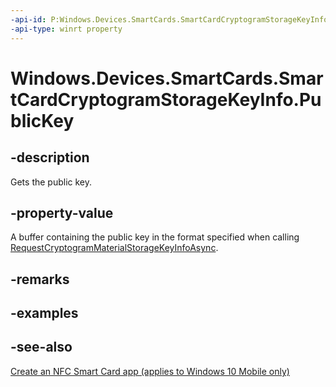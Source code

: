 ```yaml
---
-api-id: P:Windows.Devices.SmartCards.SmartCardCryptogramStorageKeyInfo.PublicKey
-api-type: winrt property
---
```


<!-- Property syntax
public Windows.Storage.Streams.IBuffer PublicKey { get; }
-->

# Windows.Devices.SmartCards.SmartCardCryptogramStorageKeyInfo.PublicKey

## -description
Gets the public key.

## -property-value
A buffer containing the public key in the format specified when calling [RequestCryptogramMaterialStorageKeyInfoAsync](smartcardcryptogramgenerator_requestcryptogrammaterialstoragekeyinfoasync_688264229.md).

## -remarks

## -examples

## -see-also
[Create an NFC Smart Card app (applies to Windows 10 Mobile only)](/windows/uwp/devices-sensors/host-card-emulation)
